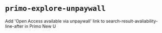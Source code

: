 # `primo-explore-unpaywall`

Add 'Open Access available via unpaywall' link to search-result-avaliability-line-after in Primo New U
